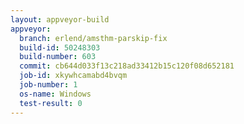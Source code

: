 ```yaml
---
layout: appveyor-build
appveyor:
  branch: erlend/amsthm-parskip-fix
  build-id: 50248303
  build-number: 603
  commit: cb644d033f13c218ad33412b15c120f08d652181
  job-id: xkywhcamabd4bvqm
  job-number: 1
  os-name: Windows
  test-result: 0
---
```

